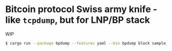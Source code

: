 # Bitcoin protocol Swiss army knife - like `tcpdump`, but for LNP/BP stack

WIP

```sh
$ cargo run --package bpdump --features yaml --bin bpdump block sample_data/blk00000.dat
```
